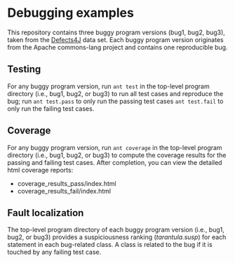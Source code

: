 # Debugging examples
This repository contains three buggy program versions (bug1, bug2, bug3), taken
from the [Defects4J](https://github.com/rjust/defects4j) data set. Each buggy
program version originates from the Apache commons-lang project and contains one
reproducible bug.

Testing
-------
For any buggy program version, run `ant test` in the top-level program directory
(i.e., bug1, bug2, or bug3) to run all test cases and reproduce the bug; run
`ant test.pass` to only run the passing test cases `ant test.fail` to only run
the failing test cases.

Coverage
--------
For any buggy program version, run `ant coverage` in the top-level program
directory (i.e., bug1, bug2, or bug3) to compute the coverage results for the
passing and failing test cases. After completion, you can view the detailed html
coverage reports:
- coverage_results_pass/index.html
- coverage_results_fail/index.html

Fault localization
------------------
The top-level program directory of each buggy program version (i.e., bug1, bug2,
or bug3) provides a suspiciousness ranking (*tarantula.susp*) for each statement
in each bug-related class. A class is related to the bug if it is touched by any
failing test case.
